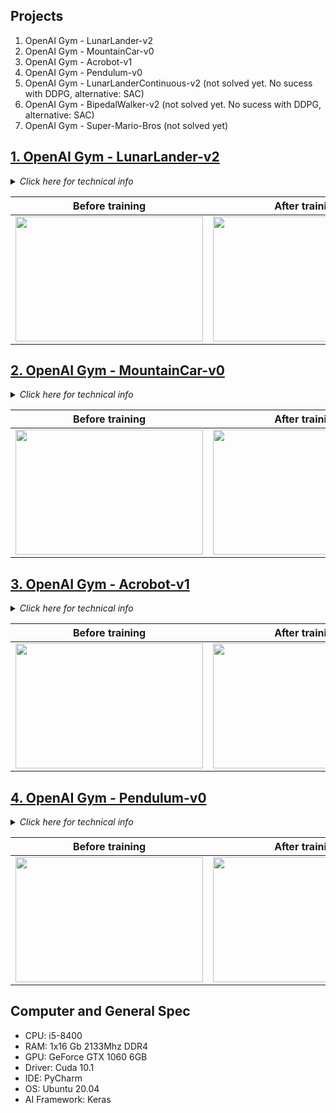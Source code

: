 ## Projects
1. OpenAI Gym - LunarLander-v2
2. OpenAI Gym - MountainCar-v0
3. OpenAI Gym - Acrobot-v1
4. OpenAI Gym - Pendulum-v0
5. OpenAI Gym - LunarLanderContinuous-v2 (not solved yet. No sucess with DDPG, alternative: SAC)
6. OpenAI Gym - BipedalWalker-v2 (not solved yet. No sucess with DDPG, alternative: SAC)
7. OpenAI Gym - Super-Mario-Bros (not solved yet)


## [1. OpenAI Gym - LunarLander-v2](https://gym.openai.com/envs/LunarLander-v2/)

<details>
<summary>
<i>Click here for technical info</i>
</summary>
    <table align="center">
        <thead>
            <tr>
                <th>Topic</th>
                <th>Note</th>
            </tr>
        </thead>
        <tbody>
            <tr>
                <td align="center">Goal</td>
                <td align="center">Landing the spaceship.</td>
            </tr>
            <tr>
                <td align="center">Definition of success</td>
                <td align="center">Average score of at least 200 points for the last 150 episodes.</td>
            </tr>
            <tr>
                <td align="center">Training duration</td>
                <td align="center">1h 51m 28s</td>
            </tr>
            <tr>
                <td align="center">Technique</td>
                <td align="center">Deep Q-Learning (experience replay and target network)</td>
            </tr>
            <tr>
                <td align="center">Action Space Type</td>
                <td align="center">Discrete</td>
            </tr>
            <tr>
                <td align="center">Action selector</td>
                <td align="center">Epsilon greedy</td>
            </tr>
        </tbody>
    </table>
</details>

<table align="center">
    <thead>
        <tr>
            <th>Before training</th>
            <th>After training</th>
        </tr>
    </thead>
    <tbody>
        <tr>
            <td align="center">
                <img src="https://github.com/TheVini/DeepReinforcement_OpenAI/blob/master/Others/lunarlanderbefore.gif" width="300" height="200">
            </td>
            <td align="center"> 
                <img src="https://github.com/TheVini/DeepReinforcement_OpenAI/blob/master/Others/lunarlanderafter.gif" width="300" height="200">
            </td>
        </tr>
    </tbody>
</table>

## [2. OpenAI Gym - MountainCar-v0](https://gym.openai.com/envs/MountainCar-v0/)

<details>
<summary>
<i>Click here for technical info</i>
</summary>
    <table align="center">
        <thead>
            <tr>
                <th>Topic</th>
                <th>Note</th>
            </tr>
        </thead>
        <tbody>
            <tr>
                <td align="center">Goal</td>
                <td align="center">Climbing the mountain.</td>
            </tr>
            <tr>
                <td align="center">Definition of success</td>
                <td align="center">Average score of at least -110 points for the last 100 episodes.</td>
            </tr>
            <tr>
                <td align="center">Training duration</td>
                <td align="center">17m 48s</td>
            </tr>
            <tr>
                <td align="center">Technique</td>
                <td align="center">Deep Q-Learning (experience replay and target network)</td>
            </tr>
            <tr>
                <td align="center">Action Space Type</td>
                <td align="center">Discrete</td>
            </tr>
            <tr>
                <td align="center">Action selector</td>
                <td align="center">Epsilon greedy and Softmax</td>
            </tr>
        </tbody>
    </table>
</details>

<table align="center">
    <thead>
        <tr>
            <th>Before training</th>
            <th>After training</th>
        </tr>
    </thead>
    <tbody>
        <tr>
            <td align="center">
                <img src="https://github.com/TheVini/DeepReinforcement_OpenAI/blob/master/Others/mountaincarbefore.gif" width="300" height="200">
            </td>
            <td align="center"> 
                <img src="https://github.com/TheVini/DeepReinforcement_OpenAI/blob/master/Others/mountaincarafter.gif" width="300" height="200">
            </td>
        </tr>
    </tbody>
</table>


## [3. OpenAI Gym - Acrobot-v1](https://gym.openai.com/envs/Acrobot-v1/)

<details>
<summary>
<i>Click here for technical info</i>
</summary>
    <table align="center">
        <thead>
            <tr>
                <th>Topic</th>
                <th>Note</th>
            </tr>
        </thead>
        <tbody>
            <tr>
                <td align="center">Goal</td>
                <td align="center">Swinging the end of the lower link up to a given height (top line).</td>
            </tr>
            <tr>
                <td align="center">Definition of success</td>
                <td align="center">Average score of at least -100 points for the last 150 episodes.</td>
            </tr>
            <tr>
                <td align="center">Training duration</td>
                <td align="center">23m 05s</td>
            </tr>
            <tr>
                <td align="center">Technique</td>
                <td align="center">Deep Q-Learning (experience replay and target network)</td>
            </tr>
            <tr>
                <td align="center">Action Space Type</td>
                <td align="center">Discrete</td>
            </tr>
            <tr>
                <td align="center">Action selector</td>
                <td align="center">Epsilon greedy and Softmax</td>
            </tr>
        </tbody>
    </table>
</details>

<table align="center">
    <thead>
        <tr>
            <th>Before training</th>
            <th>After training</th>
        </tr>
    </thead>
    <tbody>
        <tr>
            <td align="center">
                <img src="https://github.com/TheVini/DeepReinforcement_OpenAI/blob/master/Others/acrobotbefore.gif" width="300" height="200">
            </td>
            <td align="center">
                <img src="https://github.com/TheVini/DeepReinforcement_OpenAI/blob/master/Others/acrobotafter.gif" width="300" height="200">
            </td>
        </tr>
    </tbody>
</table>

## [4. OpenAI Gym - Pendulum-v0](https://gym.openai.com/envs/Pendulum-v0/)

<details>
<summary>
<i>Click here for technical info</i>
</summary>
    <table align="center">
        <thead>
            <tr>
                <th>Topic</th>
                <th>Note</th>
            </tr>
        </thead>
        <tbody>
            <tr>
                <td align="center">Goal</td>
                <td align="center">Swinging it up so it stays upright.</td>
            </tr>
            <tr>
                <td align="center">Definition of success</td>
                <td align="center">Average score of at least -200 points for the last 150 episodes.</td>
            </tr>
            <tr>
                <td align="center">Training duration</td>
                <td align="center">5m 49s</td>
            </tr>
            <tr>
                <td align="center">Technique</td>
                <td align="center">Deep Deterministic Policy Gradient (experience replay and target network)</td>
            </tr>
            <tr>
                <td align="center">Action Space Type</td>
                <td align="center">Continuous</td>
            </tr>
            <tr>
                <td align="center">Action selector</td>
                <td align="center">Predicted values with noisy perturbations (Ornstein-Uhlenbeck process)</td>
            </tr>
        </tbody>
    </table>
</details>

<table align="center">
    <thead>
        <tr>
            <th>Before training</th>
            <th>After training</th>
        </tr>
    </thead>
    <tbody>
        <tr>
            <td align="center">
                <img src="https://github.com/TheVini/DeepReinforcement_OpenAI/blob/master/Others/pendulum_before.gif" width="300" height="200">
            </td>
            <td align="center">
                <img src="https://github.com/TheVini/DeepReinforcement_OpenAI/blob/master/Others/pendulum_after.gif" width="300" height="200">
            </td>
        </tr>
    </tbody>
</table>

## Computer and General Spec
- CPU: i5-8400
- RAM: 1x16 Gb 2133Mhz DDR4 
- GPU: GeForce GTX 1060 6GB
- Driver: Cuda 10.1
- IDE: PyCharm 
- OS: Ubuntu 20.04
- AI Framework: Keras